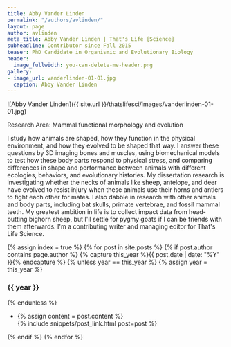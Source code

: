 ```yaml
---
title: Abby Vander Linden
permalink: "/authors/avlinden/"
layout: page
author: avlinden
meta_title: Abby Vander Linden | That's Life [Science]
subheadline: Contributor since Fall 2015
teaser: PhD Candidate in Organismic and Evolutionary Biology
header:
  image_fullwidth: you-can-delete-me-header.png
gallery:
- image_url: vanderlinden-01-01.jpg
  caption: Abby Vander Linden
---
```


![Abby Vander Linden]({{ site.url }}/thatslifesci/images/vanderlinden-01-01.jpg)

Research Area: Mammal functional morphology and evolution

I study how animals are shaped, how they function in the physical environment, and how they evolved to be shaped that way. I answer these questions by 3D imaging bones and muscles, using biomechanical models to test how these body parts respond to physical stress, and comparing differences in shape and performance between animals with different ecologies, behaviors, and evolutionary histories. My dissertation research is investigating whether the necks of animals like sheep, antelope, and deer have evolved to resist injury when these animals use their horns and antlers to fight each other for mates. I also dabble in research with other animals and body parts, including bat skulls, primate vertebrae, and fossil mammal teeth. My greatest ambition in life is to collect impact data from head-butting bighorn sheep, but I'll settle for pygmy goats if I can be friends with them afterwards. I'm a contributing writer and managing editor for That's Life Science.

{% assign index = true %}
{% for post in site.posts %}
{% if post.author contains page.author %}
{% capture this_year %}{{ post.date | date: "%Y" }}{% endcapture %}
{% unless year == this_year %}
{% assign year = this_year %}
<h3>{{ year }}</h3>
{% endunless %}
<ul style="list-style-type:disc">
 <li> 
 {% assign content = post.content %} 
 <article>
 {% include snippets/post_link.html post=post %}
 </article>
 </li>
</ul>
{% endif %}
{% endfor %}

